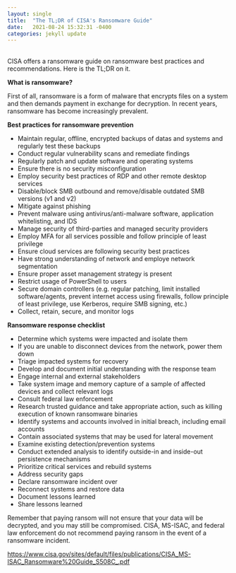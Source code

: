 ```yaml
---
layout: single
title:  "The TL;DR of CISA's Ransomware Guide"
date:   2021-08-24 15:32:31 -0400
categories: jekyll update
---
```


<br>
CISA offers a ransomware guide on ransomware best practices and recommendations. Here is the TL;DR on it.

**What is ransomware?**

First of all, ransomware is a form of malware that encrypts files on a system and then demands payment in exchange for decryption. In recent years, ransomware has become increasingly prevalent.

**Best practices for ransomware prevention**

* Maintain regular, offline, encrypted backups of datas and systems and regularly test these backups
* Conduct regular vulnerability scans and remediate findings
* Regularly patch and update software and operating systems
* Ensure there is no security misconfiguration
* Employ security best practices of RDP and other remote desktop services
* Disable/block SMB outbound and remove/disable outdated SMB versions (v1 and v2)
* Mitigate against phishing
* Prevent malware using antivirus/anti-malware software, application whitelisting, and IDS
* Manage security of third-parties and managed security providers
* Employ MFA for all services possible and follow principle of least privilege
* Ensure cloud services are following security best practices
* Have strong understanding of network and employe network segmentation
* Ensure proper asset management strategy is present
* Restrict usage of PowerShell to users
* Secure domain controllers (e.g. regular patching, limit installed software/agents, prevent internet access using firewalls, follow principle of least privilege, use Kerberos, require SMB signing, etc.)
* Collect, retain, secure, and monitor logs

**Ransomware response checklist**

* Determine which systems were impacted and isolate them
* If you are unable to disconnect devices from the network, power them down
* Triage impacted systems for recovery
* Develop and document initial understanding with the response team
* Engage internal and external stakeholders
* Take system image and memory capture of a sample of affected devices and collect relevant logs
* Consult federal law enforcement
* Research trusted guidance and take appropriate action, such as killing execution of known ransomware binaries
* Identify systems and accounts involved in initial breach, including email accounts
* Contain associated systems that may be used for lateral movement
* Examine existing detection/prevention systems
* Conduct extended analysis to identify outside-in and inside-out persistence mechanisms
* Prioritize critical services and rebuild systems
* Address security gaps
* Declare ransomware incident over
* Reconnect systems and restore data
* Document lessons learned
* Share lessons learned

Remember that paying ransom will not ensure that your data will be decrypted, and you may still be compromised. CISA, MS-ISAC, and federal law enforcement do not recommend paying ransom in the event of a ransomware incident.

<a href="https://www.cisa.gov/sites/default/files/publications/CISA_MS-ISAC_Ransomware%20Guide_S508C_.pdf">https://www.cisa.gov/sites/default/files/publications/CISA_MS-ISAC_Ransomware%20Guide_S508C_.pdf</a>

